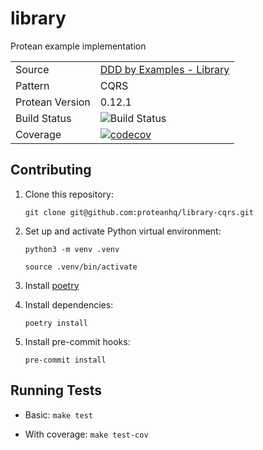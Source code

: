 # library

Protean example implementation

|                 |                                                                         |
|-----------------|-------------------------------------------------------------------------|
| Source          | [DDD by Examples - Library](https://github.com/ddd-by-examples/library) |
| Pattern         | CQRS                                                                    |
| Protean Version | 0.12.1                                                                  |
| Build Status    | ![Build Status](https://github.com/proteanhq/library-cqrs/actions/workflows/ci.yml/badge.svg) |
| Coverage        | [![codecov](https://codecov.io/github/proteanhq/library-cqrs/graph/badge.svg?token=onIFcl4Dg5)](https://codecov.io/github/proteanhq/library-cqrs)|

## Contributing

1. Clone this repository:

    `git clone git@github.com:proteanhq/library-cqrs.git`

1. Set up and activate Python virtual environment:

    `python3 -m venv .venv`

    `source .venv/bin/activate`

1. Install [poetry](https://python-poetry.org/docs/#installation)

1. Install dependencies:

    `poetry install`

1. Install pre-commit hooks:

    `pre-commit install`

## Running Tests

- Basic: `make test`

- With coverage: `make test-cov`